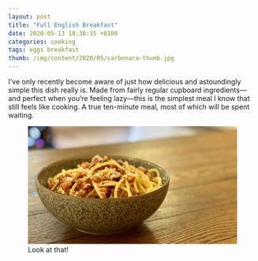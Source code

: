 ```yaml
---
layout: post
title: "Full English Breakfast"
date: 2020-05-13 18:38:15 +0100
categories: cooking
tags: eggs breakfast
thumb: /img/content/2020/05/carbonara-thumb.jpg
---
```


I’ve only recently become aware of just how delicious and astoundingly simple
this dish really is. Made from fairly regular cupboard ingredients—and perfect
when you’re feeling lazy—this is the simplest meal I know that still feels like
cooking. A true ten-minute meal, most of which will be spent waiting.

<!--more-->

<figure>
  <img src="/img/content/2020/05/carbonara-main.jpg" alt="" />
  <figcaption>Look at that!</figcaption>
<figure>
